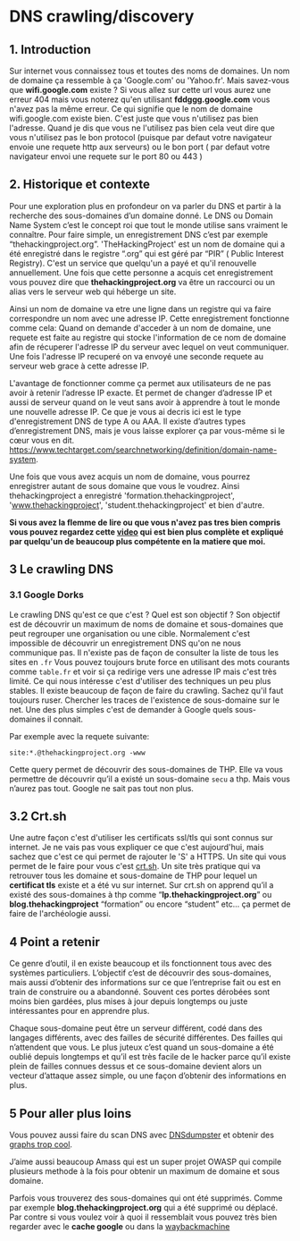 
# DNS crawling/discovery

## 1. Introduction
Sur internet vous connaissez tous et toutes des noms de domaines. Un nom de domaine ça ressemble à ça 'Google.com' ou 'Yahoo.fr'.  Mais savez-vous que **wifi.google.com** existe ? Si vous allez sur cette url vous aurez une erreur 404 mais vous noterez qu'en utilisant **fddggg.google.com** vous n'avez pas la même erreur. Ce qui signifie que le nom de domaine wifi.google.com existe bien. C'est juste que vous n'utilisez pas bien l'adresse. Quand je dis que vous ne l'utilisez pas bien cela veut dire que vous n'utilisez pas le bon protocol (puisque par defaut votre navigateur envoie une requete http aux serveurs) ou le bon port 
( par defaut votre navigateur envoi une requete sur le port 80 ou 443 )


## 2. Historique et contexte
Pour une exploration plus en profondeur on va parler du DNS et partir à la recherche des sous-domaines d’un domaine donné. 
Le DNS ou Domain Name System c’est le concept roi que tout le monde utilise sans vraiment le connaître. Pour faire simple, un enregistrement DNS c’est par exemple “thehackingproject.org”. 'TheHackingProject' est un nom de domaine qui a été enregistré dans le registre “.org” qui est géré par “PIR” ( Public Interest Registry). C'est un service que quelqu'un a payé et qu'il renouvelle annuellement. Une fois que cette personne a acquis cet enregistrement vous pouvez dire que **thehackingproject.org** va être un raccourci ou un alias vers le serveur web qui héberge un site. 

Ainsi un nom de domaine va etre une ligne dans un registre qui va faire correspondre un nom avec une adresse IP. Cette enregistrement fonctionne comme cela: Quand on demande d'acceder à un nom de domaine, une requete est faite au registre qui stocke l'information de ce nom de domaine afin de récuperer l'adresse IP du serveur avec lequel on veut communiquer. Une fois l'adresse IP recuperé on va envoyé une seconde requete au serveur web grace à cette adresse IP.

L'avantage de fonctionner comme ça permet aux utilisateurs de ne pas avoir à retenir l’adresse IP exacte. Et permet de changer d’adresse IP et aussi de serveur quand on le veut sans avoir à apprendre à tout le monde une nouvelle adresse IP.
Ce que je vous ai decris ici est le type d'enregistrement DNS de type A ou AAA.
Il existe d’autres types d’enregistrement DNS, mais je vous laisse explorer ça par vous-même si le cœur vous en dit. https://www.techtarget.com/searchnetworking/definition/domain-name-system.

Une fois que vous avez acquis un nom de domaine, vous pourrez enregistrer autant de sous domaine que vous le voudrez. Ainsi thehackingproject a enregistré 'formation.thehackingproject', 'www.thehackingproject', 'student.thehackingproject' et bien d'autre.  

**Si vous avez la flemme de lire ou que vous n'avez pas tres bien compris vous pouvez regardez cette [video](https://www.youtube.com/watch?v=QHVK666TFUI) qui est bien plus complète et expliqué par quelqu'un de beaucoup plus compétente en la matiere que moi.**

## 3 Le crawling DNS

### 3.1 Google Dorks
Le crawling DNS qu'est ce que c'est ? Quel est son objectif ? 
Son objectif est de découvrir un maximum de noms de domaine et sous-domaines que peut regrouper une organisation ou une cible. Normalement c'est impossible de découvrir un enregistrement DNS qu'on ne nous communique pas. Il n'existe pas de façon de consulter la liste de tous les sites en `.fr`
Vous pouvez toujours brute force en utilisant des mots courants comme `table.fr` et voir si ça redirige vers une adresse IP mais c'est très limité. Ce qui nous intéresse c'est d'utiliser des techniques un peu plus stables. Il existe beaucoup de façon de faire du crawling. Sachez qu'il faut toujours ruser. Chercher les traces de l'existence de sous-domaine sur le net. 
Une des plus simples c'est de demander à Google quels sous-domaines il connait.

Par exemple   avec la requete suivante:
```
site:*.@thehackingproject.org -www
```

Cette query permet de découvrir des sous-domaines de THP. 
Elle va vous permettre de découvrir qu’il a existé un sous-domaine `secu` a thp.
Mais vous n’aurez pas tout. Google ne sait pas tout non plus.

## 3.2 Crt.sh

Une autre façon c'est d'utiliser les certificats ssl/tls qui sont connus sur internet. Je ne vais pas vous expliquer ce que c'est aujourd'hui, mais sachez que c'est ce qui permet de rajouter le 'S' a HTTPS. 
Un site qui vous permet de le faire pour vous c'est [crt.sh](https://crt.sh). Un site très pratique qui va retrouver tous les domaine et sous-domaine de THP pour lequel un **certificat tls** existe et a été vu sur internet.
Sur crt.sh on apprend qu’il a existé des sous-domaines à thp comme “**lp.thehackingproject.org**” ou **blog.thehackingproject** “formation” ou encore “student” etc... ça permet de faire de l'archéologie aussi.

## 4 Point a retenir
Ce genre d’outil, il en existe beaucoup et ils fonctionnent tous avec des systèmes particuliers. 
L’objectif c’est de découvrir des sous-domaines, mais aussi d’obtenir des informations sur ce que l’entreprise fait ou est en train de construire ou a abandonné. 
Souvent ces portes dérobées sont moins bien gardées, plus mises à jour depuis longtemps ou juste intéressantes pour en apprendre plus.


Chaque sous-domaine peut être un serveur différent, codé dans des langages différents, avec des failles de sécurité différentes. 
Des failles qui n’attendent que vous. Le plus juteux c’est quand un sous-domaine a été oublié depuis longtemps et qu’il est très facile de le hacker parce qu’il existe plein de failles connues dessus et ce sous-domaine devient alors un vecteur d’attaque assez simple, ou une façon d’obtenir des informations en plus.

## 5 Pour aller plus loins
Vous pouvez aussi faire du scan DNS avec [DNSdumpster](https://dnsdumpster.com)
et obtenir des [graphs trop cool](https://dnsdumpster.com/static/graph/google.com-202111181635.html).

J’aime aussi beaucoup Amass qui est un super projet OWASP qui compile plusieurs methode à la fois pour obtenir un maximum de domaine et sous domaine.

Parfois vous trouverez des sous-domaines qui ont été supprimés. Comme par exemple **blog.thehackingproject.org** qui a été supprimé ou déplacé. Par contre si vous voulez voir à quoi il ressemblait vous pouvez très bien regarder avec le **cache google** ou dans la [waybackmachine](https://archive.org/web/)


